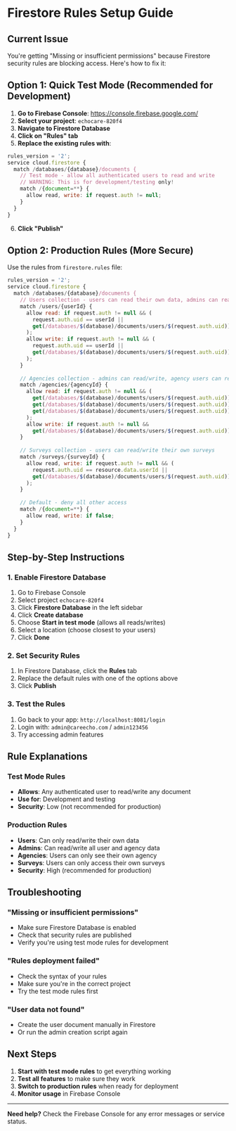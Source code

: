 # Firestore Rules Setup Guide

## Current Issue
You're getting "Missing or insufficient permissions" because Firestore security rules are blocking access. Here's how to fix it:

## Option 1: Quick Test Mode (Recommended for Development)

1. **Go to Firebase Console**: https://console.firebase.google.com/
2. **Select your project**: `echocare-820f4`
3. **Navigate to Firestore Database**
4. **Click on "Rules" tab**
5. **Replace the existing rules with**:

```javascript
rules_version = '2';
service cloud.firestore {
  match /databases/{database}/documents {
    // Test mode - allow all authenticated users to read and write
    // WARNING: This is for development/testing only!
    match /{document=**} {
      allow read, write: if request.auth != null;
    }
  }
}
```

6. **Click "Publish"**

## Option 2: Production Rules (More Secure)

Use the rules from `firestore.rules` file:

```javascript
rules_version = '2';
service cloud.firestore {
  match /databases/{database}/documents {
    // Users collection - users can read their own data, admins can read/write all
    match /users/{userId} {
      allow read: if request.auth != null && (
        request.auth.uid == userId || 
        get(/databases/$(database)/documents/users/$(request.auth.uid)).data.role == 'admin'
      );
      allow write: if request.auth != null && (
        request.auth.uid == userId || 
        get(/databases/$(database)/documents/users/$(request.auth.uid)).data.role == 'admin'
      );
    }
    
    // Agencies collection - admins can read/write, agency users can read their agency
    match /agencies/{agencyId} {
      allow read: if request.auth != null && (
        get(/databases/$(database)/documents/users/$(request.auth.uid)).data.role == 'admin' ||
        get(/databases/$(database)/documents/users/$(request.auth.uid)).data.role == 'agency' ||
        get(/databases/$(database)/documents/users/$(request.auth.uid)).data.agencyId == agencyId
      );
      allow write: if request.auth != null && 
        get(/databases/$(database)/documents/users/$(request.auth.uid)).data.role == 'admin';
    }
    
    // Surveys collection - users can read/write their own surveys
    match /surveys/{surveyId} {
      allow read, write: if request.auth != null && (
        request.auth.uid == resource.data.userId || 
        get(/databases/$(database)/documents/users/$(request.auth.uid)).data.role == 'admin'
      );
    }
    
    // Default - deny all other access
    match /{document=**} {
      allow read, write: if false;
    }
  }
}
```

## Step-by-Step Instructions

### 1. Enable Firestore Database
1. Go to Firebase Console
2. Select project `echocare-820f4`
3. Click **Firestore Database** in the left sidebar
4. Click **Create database**
5. Choose **Start in test mode** (allows all reads/writes)
6. Select a location (choose closest to your users)
7. Click **Done**

### 2. Set Security Rules
1. In Firestore Database, click the **Rules** tab
2. Replace the default rules with one of the options above
3. Click **Publish**

### 3. Test the Rules
1. Go back to your app: `http://localhost:8081/login`
2. Login with: `admin@careecho.com` / `admin123456`
3. Try accessing admin features

## Rule Explanations

### Test Mode Rules
- **Allows**: Any authenticated user to read/write any document
- **Use for**: Development and testing
- **Security**: Low (not recommended for production)

### Production Rules
- **Users**: Can only read/write their own data
- **Admins**: Can read/write all user and agency data
- **Agencies**: Users can only see their own agency
- **Surveys**: Users can only access their own surveys
- **Security**: High (recommended for production)

## Troubleshooting

### "Missing or insufficient permissions"
- Make sure Firestore Database is enabled
- Check that security rules are published
- Verify you're using test mode rules for development

### "Rules deployment failed"
- Check the syntax of your rules
- Make sure you're in the correct project
- Try the test mode rules first

### "User data not found"
- Create the user document manually in Firestore
- Or run the admin creation script again

## Next Steps

1. **Start with test mode rules** to get everything working
2. **Test all features** to make sure they work
3. **Switch to production rules** when ready for deployment
4. **Monitor usage** in Firebase Console

---

**Need help?** Check the Firebase Console for any error messages or service status.
